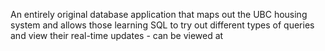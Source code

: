 An entirely original database application that maps out the UBC housing system and allows those learning SQL to try out different types of queries and view their real-time updates - can be viewed at